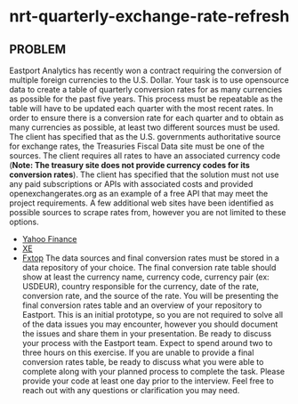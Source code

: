# nrt-quarterly-exchange-rate-refresh
## PROBLEM
Eastport Analytics has recently won a contract requiring the conversion of multiple foreign
currencies to the U.S. Dollar. Your task is to use opensource data to create a table of quarterly
conversion rates for as many currencies as possible for the past five years. This process must be
repeatable as the table will have to be updated each quarter with the most recent rates.
In order to ensure there is a conversion rate for each quarter and to obtain as many currencies as
possible, at least two different sources must be used. The client has specified that as the U.S.
governments authoritative source for exchange rates, the Treasuries Fiscal Data site must be one of the
sources. The client requires all rates to have an associated currency code (**Note: The treasury site
does not provide currency codes for its conversion rates**). The client has specified that the solution
must not use any paid subscriptions or APIs with associated costs and provided openexchangerates.org
as an example of a free API that may meet the project requirements.
A few additional web sites have been identified as possible sources to scrape rates from, however
you are not limited to these options.
- [Yahoo Finance](https://finance.yahoo.com/quote/EURUSD%3DX/history?period1=1645401600&period2=1653091200&interval=1d&filter=history&frequency=1d&includeAdjustedClose=true)
- [XE](https://www.xe.com/currencytables/?from=USD&date=2021-05-01#table-section)
- [Fxtop](https://fxtop.com/en/historical-exchange-rates.php?A=1&C1=USD&C2=EUR&TR=1&MA=1&DD1=01&MM1=01&YYYY1=2001&B=1&P=&I=1&DD2=31&MM2=12&YYYY2=2021&btnOK=Go%21)
The data sources and final conversion rates must be stored in a data repository of your choice. The
final conversion rate table should show at least the currency name, currency code, currency pair (ex:
USDEUR), country responsible for the currency, date of the rate, conversion rate, and the source of the
rate.
You will be presenting the final conversion rates table and an overview of your repository to
Eastport. This is an initial prototype, so you are not required to solve all of the data issues you may
encounter, however you should document the issues and share them in your presentation. Be ready to
discuss your process with the Eastport team.
Expect to spend around two to three hours on this exercise. If you are unable to provide a final
conversion rates table, be ready to discuss what you were able to complete along with your planned
process to complete the task. Please provide your code at least one day prior to the interview. Feel free
to reach out with any questions or clarification you may need.